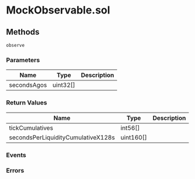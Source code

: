 
# MockObservable.sol

## Methods
```solidity
observe
```

### Parameters
| Name | Type | Description |
|---|---|---|
| secondsAgos | uint32[] |  |


### Return Values
| Name | Type | Description |
|---|---|---|
| tickCumulatives | int56[] |  |
| secondsPerLiquidityCumulativeX128s | uint160[] |  |


### Events

### Errors

